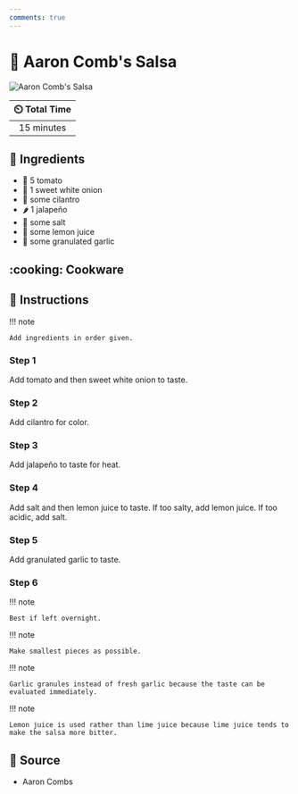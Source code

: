 ```yaml
---
comments: true
---
```

# :tomato: Aaron Comb's Salsa

![Aaron Comb's Salsa](../assets/images/aaron-comb's-salsa.jpg)

| :timer_clock: Total Time |
|:-----------------------: |
| 15 minutes |

## :salt: Ingredients

- :tomato: 5 tomato
- :onion: 1 sweet white onion
- :herb: some cilantro
- :hot_pepper: 1 jalapeño
- :salt: some salt
- :lemon: some lemon juice
- :garlic: some granulated garlic

## :cooking: Cookware

## :pencil: Instructions

!!! note

    Add ingredients in order given.

### Step 1

Add tomato and then sweet white onion to taste.

### Step 2

Add cilantro for color.

### Step 3

Add jalapeño to taste for heat.

### Step 4

Add salt and then lemon juice to taste. If too salty, add lemon juice. If too acidic, add salt.

### Step 5

Add granulated garlic to taste.

### Step 6

!!! note

    Best if left overnight.

!!! note

    Make smallest pieces as possible.

!!! note

    Garlic granules instead of fresh garlic because the taste can be evaluated immediately.

!!! note

    Lemon juice is used rather than lime juice because lime juice tends to make the salsa more bitter.

## :link: Source

- Aaron Combs
